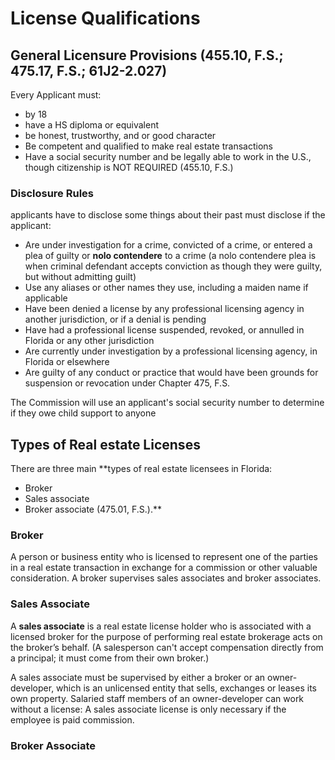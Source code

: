 # License Qualifications
## General Licensure Provisions (455.10, F.S.; 475.17, F.S.; 61J2-2.027)
Every Applicant must:
- by 18
- have a HS diploma or equivalent
- be honest, trustworthy, and or good character 
- Be competent and qualified to make real estate transactions
- Have a social security number and be legally able to work in the U.S., though citizenship is NOT REQUIRED (455.10, F.S.)
### Disclosure Rules
applicants have to disclose some things about their past 
must disclose if the applicant:
- Are under investigation for a crime, convicted of a crime, or entered a plea of guilty or **nolo contendere** to a crime (a nolo contendere plea is when criminal defendant accepts conviction as though they were guilty, but without admitting guilt)
- Use any aliases or other names they use, including a maiden name if applicable
- Have been denied a license by any professional licensing agency in another jurisdiction, or if a denial is pending
- Have had a professional license suspended, revoked, or annulled in Florida or any other jurisdiction
- Are currently under investigation by a professional licensing agency, in Florida or elsewhere
- Are guilty of any conduct or practice that would have been grounds for suspension or revocation under Chapter 475, F.S.

The Commission will use an applicant's social security number to determine if they owe child support to anyone

## Types of Real estate Licenses 
There are three main **types of real estate licensees in Florida: 
- Broker
- Sales associate
- Broker associate (475.01, F.S.).**
### Broker 
A person or business entity who is licensed to represent one of the parties in a real estate transaction in exchange for a commission or other valuable consideration. A broker supervises sales associates and broker associates.
### Sales Associate
A **sales associate** is a real estate license holder who is associated with a licensed broker for the purpose of performing real estate brokerage acts on the broker’s behalf.
(A salesperson can't accept compensation directly from a principal; it must come from their own broker.)

A sales associate must be supervised by either a broker or an owner-developer, which is an unlicensed entity that sells, exchanges or leases its own property. Salaried staff members of an owner-developer can work without a license: A sales associate license is only necessary if the employee is paid commission.

### Broker Associate

